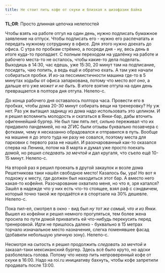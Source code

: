 ```yaml
---
title: Не стоит пить кофе от скуки и близкая к шизофазии байка
---
```


**TL;DR**: Просто длинная цепочка нелепостей

Чтобы взять на работе отгул на один день, нужно подписать бумажное заявление на отпуск. Чтобы подписать его - нужно его распечатать и передать нужному сотруднику в офисе. Для этого нужно доехать до офиса. С утра по пробкам стрёмно, а посреди дня - ну, весь день в итоге куда-то пропадает. С полным переходом на удалёнку на работе и рабочего места-то не осталось, чтобы какие-то дела поделать. Выходишь в 14:30, час едешь, уже 15:30, 20 минут там на подписание, посидеть, чаю попить, а ведь ещё и обратно ехать. А там уже начали собираться пробки. И из-за пессимистичности машина где-то в 5 минутах ходьбы от офиса запаркована, потому что место _вот оно_, а дальше его уже _может и не быть_. В итоге взятие отгула на один день превращается в полтора дня отгула. Нелепо-с.

До конца рабочего дня оставалось полтора часа. Провести его в пробках, чтобы дома 20-30 минут собирать вещи на тренеровку? Ну уж нет. Раз уж вытащил задницу из дома надо использовать это целиком. И я решил вспомнить молодость и скататься в Янки-бар, дабы вточить офигеннейший бургер. Не был там пять лет, сильно переживал что их придавило пандемией, но на 2ГИС были отзывы буквально позавчера с фотками, чему я несказанно обрадовался и отправился в путь. Вообще на машине я до этого туда ни разу не совался, поэтому места для парковки с первого раза не нашёл. И разочарованный как-то оказался сперва на Ленина, потом на 8 марта и думал уже просто поехать домой, но решил _следовать за мечтой_ и дал кругаля, что съело ещё 10-15 минут. Нелепо-с.

На второй раз я решил проехать в другой закаулок и возле дома Решетникова таки нашёл свободное место! Казалось бы, ура! Но вот я подхожу к месту, где должен был находиться этот бар. А вместо него какая-то кофейня. Разочарование охватило меня, но что я, зря катался? Зашёл в надежде что у них есть что-то стоящее, взял раф с сэндвичем, который точно такой же продаётся и в спортзале на 30% дешевле. Нелепо-с.

Пока пил-ел, смотрел в окно - вид был _ну тот же самый, что и из Янки_. Вышел из кофейни и решил немного прогуляться, тем более жена просила по пути домой прихватить ей что-нибудь перекусить перед тренеровкой. Идти не пришлось далеко - буквально в 15 метрах торчало изначальное место назначения, слегка поменявшее фасад (добавили небольшую уличную зону). Нелепо-с.

Несмотря на сытость я решил продолжить _следовать за мечтой_ и заказал-таки мексиканский бургер. Здесь всё было круто, но адски разболелась голова. Потому что нехер пить непроверенный кофе от скуки в 16:00. Надо на roi.ru инициативу бахнуть, чтобы кофе запретили продавать после 13:00.
